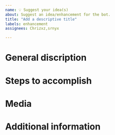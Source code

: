 ```yaml
---
name: 💡 Suggest your idea(s)
about: Suggest an idea/enhancement for the bot.
title: "Add a descriptive title"
labels: enhancement
assignees: Chrizxz,srnyx

---
```


<!-- Before suggestion an enhancement here, please make sure you've searched to see if it already exists. -->
# General discription
<!-- Please provide a general description of what you want added. -->
      
# Steps to accomplish
<!-- If you have an idea of how this idea can be implemented, please provide it below. -->
      
# Media
<!-- Please include any screenshots/videos/etc... to help understand your idea. -->
      
# Additional information
<!-- If you can think of anything else that might help us, there's plenty of room for it here. 😉 -->
